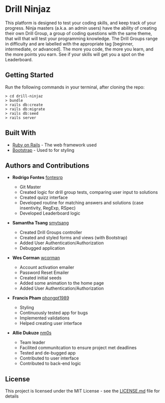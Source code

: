 # Drill Ninjaz

This platform is designed to test your coding skills, and keep track of your progress. Ninja masters (a.k.a. an admin users) have the ability of creating their own Drill Group, a group of coding questions with the same theme, that will that will test your programming knowledge. The Drill Groups range in difficulty and are labelled with the appropriate tag [beginner, intermediate, or advanced]. The more you code, the more you learn, and the more points you earn. See if your skills will get you a spot on the Leaderboard.

## Getting Started

Run the following commands in your terminal, after cloning the repo:

```
> cd drill-ninjaz
> bundle
> rails db:create
> rails db:migrate
> rails db:seed
> rails server
```

## Built With

* [Ruby on Rails](http://rubyonrails.org/) - The web framework used
* [Bootstrap](https://getbootstrap.com/) - Used to for styling

## Authors and Contributions

* **Rodrigo Fontes**
 [fontesrp](https://github.com/fontesrp)
   * Git Master
   * Created logic for drill group tests, comparing user input to solutions
   * Created quizz interface
   * Developed routine for matching answers and solutions (case insentivity, RegExp, RSpec)
   * Developed Leaderboard logic 
   
* **Samantha Tsang**
 [smytsang](https://github.com/smytsang)
   * Created Drill Groups controller
   * Created and styled forms and views (with Bootstrap)
   * Added User Authentication/Authorization
   * Debugged application
 
* **Wes Corman**
 [wcorman](https://github.com/wcorman)
   * Account activation emailer
   * Password Reset Emailer
   * Created initial seeds
   * Added some animation to the home page
   * Added User Authentication/Authorization

* **Francis Pham**
 [phongpt1989](https://github.com/phongpt1989)
   * Styling
   * Continuously tested app for bugs
   * Implemented validations
   * Helped creating user interface
   
* **Allie Dukuze**
 [nm0s](https://github.com/nm0s)
   * Team leader
   * Facilited communitcation to ensure project met deadlines
   * Tested and de-bugged app 
   * Contributed to user interface 
   * Contributed to back-end logic 

## License

This project is licensed under the MIT License - see the [LICENSE.md](LICENSE.md) file for details
